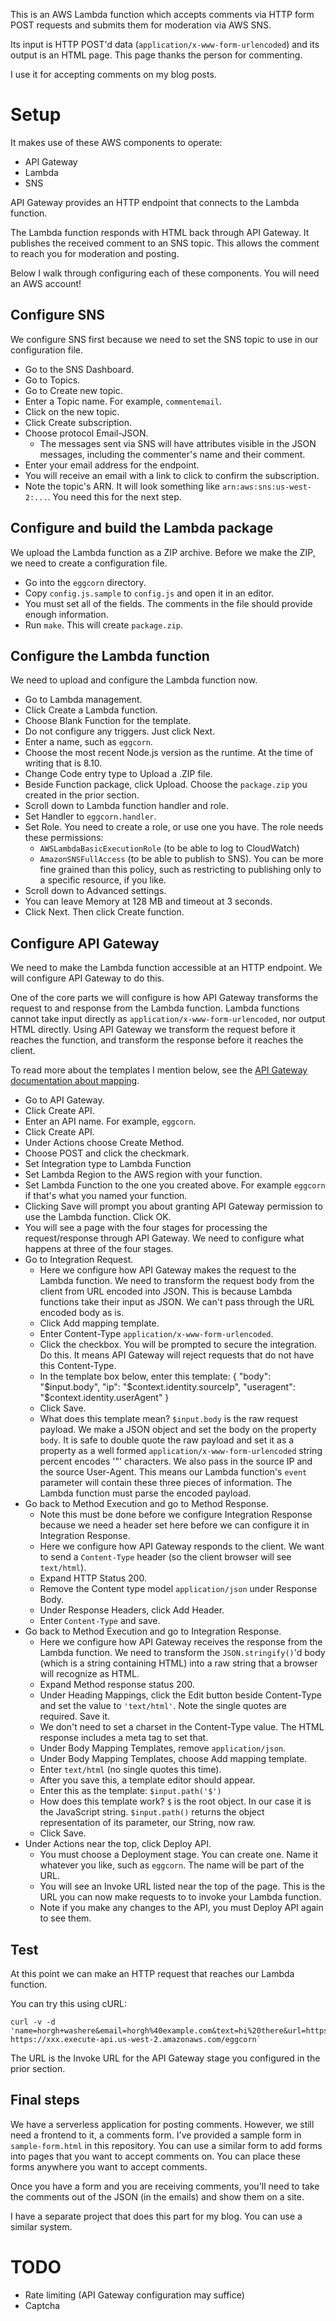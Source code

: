This is an AWS Lambda function which accepts comments via HTTP form POST
requests and submits them for moderation via AWS SNS.

Its input is HTTP POST'd data (`application/x-www-form-urlencoded`) and its
output is an HTML page. This page thanks the person for commenting.

I use it for accepting comments on my blog posts.


# Setup
It makes use of these AWS components to operate:

  * API Gateway
  * Lambda
  * SNS

API Gateway provides an HTTP endpoint that connects to the Lambda function.

The Lambda function responds with HTML back through API Gateway. It publishes
the received comment to an SNS topic. This allows the comment to reach you for
moderation and posting.

Below I walk through configuring each of these components. You will need an AWS
account!


## Configure SNS
We configure SNS first because we need to set the SNS topic to use in our
configuration file.

  * Go to the SNS Dashboard.
  * Go to Topics.
  * Go to Create new topic.
  * Enter a Topic name. For example, `commentemail`.
  * Click on the new topic.
  * Click Create subscription.
  * Choose protocol Email-JSON.
    * The messages sent via SNS will have attributes visible in the JSON
      messages, including the commenter's name and their comment.
  * Enter your email address for the endpoint.
  * You will receive an email with a link to click to confirm the subscription.
  * Note the topic's ARN. It will look something like
    `arn:aws:sns:us-west-2:...`. You need this for the next step.


## Configure and build the Lambda package
We upload the Lambda function as a ZIP archive. Before we make the ZIP, we need
to create a configuration file.

  * Go into the `eggcorn` directory.
  * Copy `config.js.sample` to `config.js` and open it in an editor.
  * You must set all of the fields. The comments in the file should provide
    enough information.
  * Run `make`. This will create `package.zip`.


## Configure the Lambda function
We need to upload and configure the Lambda function now.

  * Go to Lambda management.
  * Click Create a Lambda function.
  * Choose Blank Function for the template.
  * Do not configure any triggers. Just click Next.
  * Enter a name, such as `eggcorn`.
  * Choose the most recent Node.js version as the runtime. At the time of
    writing that is 8.10.
  * Change Code entry type to Upload a .ZIP file.
  * Beside Function package, click Upload. Choose the `package.zip` you created
    in the prior section.
  * Scroll down to Lambda function handler and role.
  * Set Handler to `eggcorn.handler`.
  * Set Role. You need to create a role, or use one you have. The role needs
    these permissions:
    * `AWSLambdaBasicExecutionRole` (to be able to log to CloudWatch)
    * `AmazonSNSFullAccess` (to be able to publish to SNS). You can be more
      fine grained than this policy, such as restricting to publishing only to
      a specific resource, if you like.
  * Scroll down to Advanced settings.
  * You can leave Memory at 128 MB and timeout at 3 seconds.
  * Click Next. Then click Create function.


## Configure API Gateway
We need to make the Lambda function accessible at an HTTP endpoint. We will
configure API Gateway to do this.

One of the core parts we will configure is how API Gateway transforms the
request to and response from the Lambda function. Lambda functions cannot take
input directly as `application/x-www-form-urlencoded`, nor output HTML
directly. Using API Gateway we transform the request before it reaches the
function, and transform the response before it reaches the client.

To read more about the templates I mention below, see the [API Gateway
documentation about
mapping](http://docs.aws.amazon.com/apigateway/latest/developerguide/api-gateway-mapping-template-reference.html#input-variable-reference).

  * Go to API Gateway.
  * Click Create API.
  * Enter an API name. For example, `eggcorn`.
  * Click Create API.
  * Under Actions choose Create Method.
  * Choose POST and click the checkmark.
  * Set Integration type to Lambda Function
  * Set Lambda Region to the AWS region with your function.
  * Set Lambda Function to the one you created above. For example `eggcorn` if
    that's what you named your function.
  * Clicking Save will prompt you about granting API Gateway permission to use
    the Lambda function. Click OK.
  * You will see a page with the four stages for processing the
    request/response through API Gateway. We need to configure what happens at
    three of the four stages.
  * Go to Integration Request.
    * Here we configure how API Gateway makes the request to the Lambda
      function. We need to transform the request body from the client from URL
      encoded into JSON. This is because Lambda functions take their input as
      JSON. We can't pass through the URL encoded body as is.
    * Click Add mapping template.
    * Enter Content-Type `application/x-www-form-urlencoded`.
    * Click the checkbox. You will be prompted to secure the integration. Do
      this. It means API Gateway will reject requests that do not have this
      Content-Type.
    * In the template box below, enter this template:
          {
          "body":      "$input.body",
          "ip":        "$context.identity.sourceIp",
          "useragent": "$context.identity.userAgent"
          }
    * Click Save.
    * What does this template mean? `$input.body` is the raw request payload.
      We make a JSON object and set the body on the property `body`. It is safe
      to double quote the raw payload and set it as a property as a well formed
      `application/x-www-form-urlencoded` string percent encodes '"'
      characters. We also pass in the source IP and the source User-Agent. This
      means our Lambda function's `event` parameter will contain these three
      pieces of information. The Lambda function must parse the encoded payload.
  * Go back to Method Execution and go to Method Response.
    * Note this must be done before we configure Integration Response because
      we need a header set here before we can configure it in Integration
      Response.
    * Here we configure how API Gateway responds to the client. We want to send
      a `Content-Type` header (so the client browser will see `text/html`).
    * Expand HTTP Status 200.
    * Remove the Content type model `application/json` under Response Body.
    * Under Response Headers, click Add Header.
    * Enter `Content-Type` and save.
  * Go back to Method Execution and go to Integration Response.
    * Here we configure how API Gateway receives the response from the Lambda
      function. We need to transform the `JSON.stringify()`'d body
      (which is a string containing HTML) into a raw string that a browser will
      recognize as HTML.
    * Expand Method response status 200.
    * Under Heading Mappings, click the Edit button beside Content-Type and set
      the value to `'text/html'`. Note the single quotes are required. Save it.
    * We don't need to set a charset in the Content-Type value. The HTML
      response includes a meta tag to set that.
    * Under Body Mapping Templates, remove `application/json`.
    * Under Body Mapping Templates, choose Add mapping template.
    * Enter `text/html` (no single quotes this time).
    * After you save this, a template editor should appear.
    * Enter this as the template: `$input.path('$')`
    * How does this template work? `$` is the root object. In our case it is
      the JavaScript string. `$input.path()` returns the object representation
      of its parameter, our String, now raw.
    * Click Save.
  * Under Actions near the top, click Deploy API.
    * You must choose a Deployment stage. You can create one. Name it whatever
      you like, such as `eggcorn`. The name will be part of the URL.
    * You will see an Invoke URL listed near the top of the page. This is the
      URL you can now make requests to to invoke your Lambda function.
    * Note if you make any changes to the API, you must Deploy API again to see
      them.


## Test
At this point we can make an HTTP request that reaches our Lambda function.

You can try this using cURL:

    curl -v -d 'name=horgh+washere&email=horgh%40example.com&text=hi%20there&url=https%3a%2f%2fwww.example.com' https://xxx.execute-api.us-west-2.amazonaws.com/eggcorn`

The URL is the Invoke URL for the API Gateway stage you configured in the prior
section.


## Final steps
We have a serverless application for posting comments. However, we still need a
frontend to it, a comments form. I've provided a sample form in
`sample-form.html` in this repository. You can use a similar form to add forms
into pages that you want to accept comments on. You can place these forms
anywhere you want to accept comments.

Once you have a form and you are receiving comments, you'll need to take the
comments out of the JSON (in the emails) and show them on a site.

I have a separate project that does this part for my blog. You can use a
similar system.


# TODO
  * Rate limiting (API Gateway configuration may suffice)
  * Captcha

